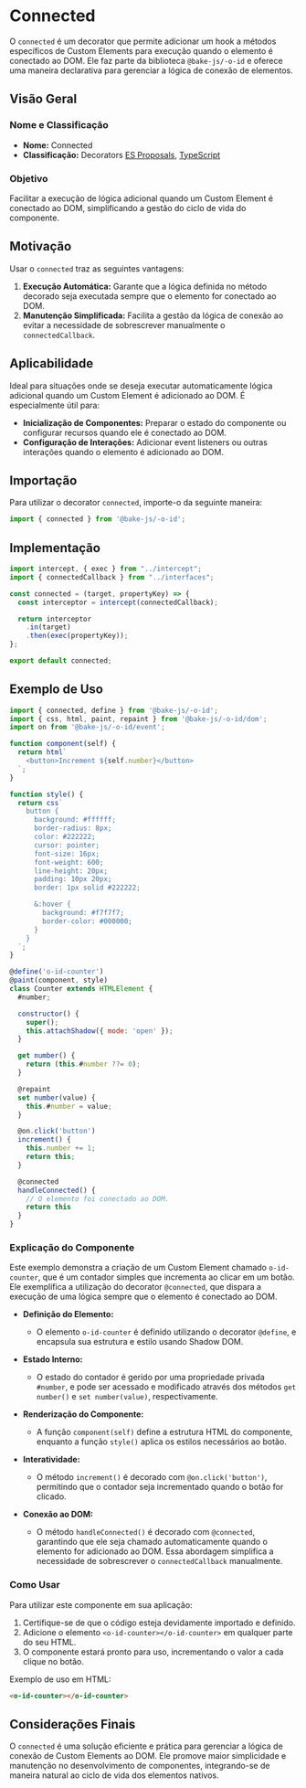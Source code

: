 # Connected

O `connected` é um decorator que permite adicionar um hook a métodos específicos de Custom Elements para execução quando o elemento é conectado ao DOM. Ele faz parte da biblioteca `@bake-js/-o-id` e oferece uma maneira declarativa para gerenciar a lógica de conexão de elementos.

## Visão Geral

### Nome e Classificação

- **Nome:** Connected
- **Classificação:** Decorators [ES Proposals](https://www.proposals.es/proposals/Decorators), [TypeScript](https://www.typescriptlang.org/docs/handbook/decorators.html)

### Objetivo

Facilitar a execução de lógica adicional quando um Custom Element é conectado ao DOM, simplificando a gestão do ciclo de vida do componente.

## Motivação

Usar o `connected` traz as seguintes vantagens:

1. **Execução Automática:** Garante que a lógica definida no método decorado seja executada sempre que o elemento for conectado ao DOM.
2. **Manutenção Simplificada:** Facilita a gestão da lógica de conexão ao evitar a necessidade de sobrescrever manualmente o `connectedCallback`.

## Aplicabilidade

Ideal para situações onde se deseja executar automaticamente lógica adicional quando um Custom Element é adicionado ao DOM. É especialmente útil para:

- **Inicialização de Componentes:** Preparar o estado do componente ou configurar recursos quando ele é conectado ao DOM.
- **Configuração de Interações:** Adicionar event listeners ou outras interações quando o elemento é adicionado ao DOM.

## Importação

Para utilizar o decorator `connected`, importe-o da seguinte maneira:

```javascript
import { connected } from '@bake-js/-o-id';
```

## Implementação

```javascript
import intercept, { exec } from "../intercept";
import { connectedCallback } from "../interfaces";

const connected = (target, propertyKey) => {
  const interceptor = intercept(connectedCallback);

  return interceptor
    .in(target)
    .then(exec(propertyKey));
};

export default connected;
```

## Exemplo de Uso

```javascript
import { connected, define } from '@bake-js/-o-id';
import { css, html, paint, repaint } from '@bake-js/-o-id/dom';
import on from '@bake-js/-o-id/event';

function component(self) {
  return html`
    <button>Increment ${self.number}</button>
  `;
}

function style() {
  return css`
    button {
      background: #ffffff;
      border-radius: 8px;
      color: #222222;
      cursor: pointer;
      font-size: 16px;
      font-weight: 600;
      line-height: 20px;
      padding: 10px 20px;
      border: 1px solid #222222;

      &:hover {
        background: #f7f7f7;
        border-color: #000000;
      }
    }
  `;
}

@define('o-id-counter')
@paint(component, style)
class Counter extends HTMLElement {
  #number;

  constructor() {
    super();
    this.attachShadow({ mode: 'open' });
  }

  get number() {
    return (this.#number ??= 0);
  }

  @repaint
  set number(value) {
    this.#number = value;
  }

  @on.click('button')
  increment() {
    this.number += 1;
    return this;
  }

  @connected
  handleConnected() {
    // O elemento foi conectado ao DOM.
    return this
  }
}
```

### Explicação do Componente

Este exemplo demonstra a criação de um Custom Element chamado `o-id-counter`, que é um contador simples que incrementa ao clicar em um botão. Ele exemplifica a utilização do decorator `@connected`, que dispara a execução de uma lógica sempre que o elemento é conectado ao DOM.

- **Definição do Elemento:**
  - O elemento `o-id-counter` é definido utilizando o decorator `@define`, e encapsula sua estrutura e estilo usando Shadow DOM.
  
- **Estado Interno:**
  - O estado do contador é gerido por uma propriedade privada `#number`, e pode ser acessado e modificado através dos métodos `get number()` e `set number(value)`, respectivamente.

- **Renderização do Componente:**
  - A função `component(self)` define a estrutura HTML do componente, enquanto a função `style()` aplica os estilos necessários ao botão.
  
- **Interatividade:**
  - O método `increment()` é decorado com `@on.click('button')`, permitindo que o contador seja incrementado quando o botão for clicado.

- **Conexão ao DOM:**
  - O método `handleConnected()` é decorado com `@connected`, garantindo que ele seja chamado automaticamente quando o elemento for adicionado ao DOM. Essa abordagem simplifica a necessidade de sobrescrever o `connectedCallback` manualmente.

### Como Usar

Para utilizar este componente em sua aplicação:

1. Certifique-se de que o código esteja devidamente importado e definido.
2. Adicione o elemento `<o-id-counter></o-id-counter>` em qualquer parte do seu HTML.
3. O componente estará pronto para uso, incrementando o valor a cada clique no botão.

Exemplo de uso em HTML:

```html
<o-id-counter></o-id-counter>
```

## Considerações Finais

O `connected` é uma solução eficiente e prática para gerenciar a lógica de conexão de Custom Elements ao DOM. Ele promove maior simplicidade e manutenção no desenvolvimento de componentes, integrando-se de maneira natural ao ciclo de vida dos elementos nativos.
